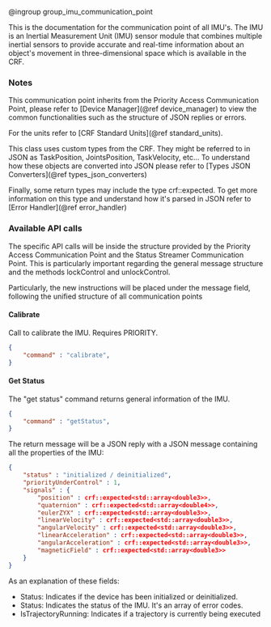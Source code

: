 @ingroup group_imu_communication_point

This is the documentation for the communication point of all IMU's. The IMU is an Inertial Measurement Unit (IMU) sensor module that combines multiple inertial sensors to provide accurate and real-time information about an object's movement in three-dimensional space which is available in the CRF.

### Notes

This communication point inherits from the Priority Access Communication Point, please refer to [Device Manager](@ref device_manager) to view the common functionalities such as the structure of JSON replies or errors.

For the units refer to [CRF Standard Units](@ref standard_units).

This class uses custom types from the CRF. They might be referred to in JSON as TaskPosition, JointsPosition, TaskVelocity, etc... To understand how these objects are converted into JSON please refer to [Types JSON Converters](@ref types_json_converters)

Finally, some return types may include the type crf::expected<T>. To get more information on this type and understand how it's parsed in JSON refer to [Error Handler](@ref error_handler)


### Available API calls

The specific API calls will be inside the structure provided by the Priority Access Communication Point and the Status Streamer Communication Point. This is particularly important regarding the general message structure and the methods lockControl and unlockControl.

Particularly, the new instructions will be placed under the message field, following the unified structure of all communication points


#### Calibrate

Call to calibrate the IMU. Requires PRIORITY.

```json
{
    "command" : "calibrate",
}
```


#### Get Status

The "get status" command returns general information of the IMU.

```json
{
    "command" : "getStatus",
}
```

The return message will be a JSON reply with a JSON message containing all the properties of the IMU:

```json
{
    "status" : "initialized / deinitialized",
    "priorityUnderControl" : 1,
    "signals" : {
        "position" : crf::expected<std::array<double3>>,
        "quaternion" : crf::expected<std::array<double4>>,
        "eulerZYX" : crf::expected<std::array<double3>>,
        "linearVelocity" : crf::expected<std::array<double3>>,
        "angularVelocity" : crf::expected<std::array<double3>>,
        "linearAcceleration" : crf::expected<std::array<double3>>,
        "angularAcceleration" : crf::expected<std::array<double3>>,
        "magneticField" : crf::expected<std::array<double3>>
    }
}
```
As an explanation of these fields:
- Status: Indicates if the device has been initialized or deinitialized.
- Status: Indicates the status of the IMU. It's an array of error codes.
- IsTrajectoryRunning: Indicates if a trajectory is currently being executed